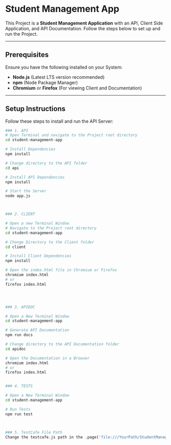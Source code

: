 # Student Management App  

This Project is a **Student Management Application** with an API, Client Side Application, and API Documentation. Follow the steps below to set up and run the Project.

---

## Prerequisites  
Ensure you have the following installed on your System:  
- **Node.js** (Latest LTS version recommended)  
- **npm** (Node Package Manager)  
- **Chromium** or **Firefox** (For viewing Client and Documentation)  

---

## Setup Instructions  

 
Follow these steps to install and run the API Server:  
```sh
### 1. API 
# Open Terminal and navigate to the Project root directory
cd student-management-app  

# Install Dependencies
npm install  

# Change directory to the API folder
cd api  

# Install API Dependencies
npm install  

# Start the Server
node app.js



### 2. CLIENT

# Open a new Terminal Window
# Navigate to the Project root directory
cd student-management-app  

# Change Directory to the Client folder
cd client  

# Install Client Dependencies
npm install  

# Open the index.html file in Chromium or Firefox
chromium index.html  
# or
firefox index.html




### 3. APIDOC

# Open a New Terminal Window
cd student-management-app  

# Generate API Documentation
npm run docs  

# Change directory to the API Documentation folder
cd apidoc  

# Open the Documentation in a Browser
chromium index.html  
# or
firefox index.html


### 4. TESTS

# Open a New Terminal Window
cd student-management-app  

# Run Tests
npm run test



### 5. TestCafe File Path
Change the testcafe.js path in the .page('file:///YourPath/StudentManagerApp/client/index.html') method to your own path

